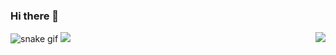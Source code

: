### Hi there 👋

<!--
**emrullahcelebi/emrullahcelebi** is a ✨ _special_ ✨ repository because its `README.md` (this file) appears on your GitHub profile.

Here are some ideas to get you started:

- 🔭 I’m currently working on ...
- 🌱 I’m currently learning ...
- 👯 I’m looking to collaborate on ...
- 🤔 I’m looking for help with ...
- 💬 Ask me about ...
- 📫 How to reach me: ...
- 😄 Pronouns: ...
- ⚡ Fun fact: ...
-->
![snake gif](https://github.com/emrullahcelebi/emrullahcelebi/blob/output/github-contribution-grid-snake.gif)
<img src="https://github-readme-stats.vercel.app/api?username=emrullahcelebi&count_private=true"  >
<img src="https://github-readme-stats.vercel.app/api/top-langs/?username=emrullahcelebi"  align="right">

